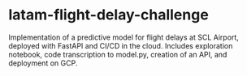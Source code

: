 # latam-flight-delay-challenge
Implementation of a predictive model for flight delays at SCL Airport, deployed with FastAPI and CI/CD in the cloud. Includes exploration notebook, code transcription to model.py, creation of an API, and deployment on GCP.
